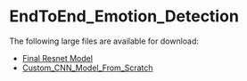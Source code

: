 # EndToEnd_Emotion_Detection

The following large files are available for download:

- [Final Resnet Model](https://drive.google.com/file/d/1cvQvAu0hPDWqqxwjdMMoQMVU0OqVFo0n/view?usp=drive_link)
- [Custom_CNN_Model_From_Scratch](https://drive.google.com/file/d/1cmfF8Cp4xkI_Z_-UnAgrJTkPfws-gv12/view?usp=drive_link)
